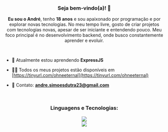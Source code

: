 <h3 align="center">Seja bem-vindo(a)! 👋</h3>
<p align="center"><strong>Eu sou o André</strong>, tenho <strong>18 anos</strong> e sou apaixonado por programação e por explorar novas tecnologias. No meu tempo livre, gosto de criar projetos com tecnologias novas, apesar de ser iniciante e entendendo pouco. Meu foco principal é no desenvolvimento backend, onde busco constantemente aprender e evoluir.</p>

<br>

- 🌱 Atualmente estou aprendendo **ExpressJS**

- 👨‍💻 Todos os meus projetos estão disponíveis em [https://tinyurl.com/ohneeternal](https://tinyurl.com/ohneeternal)

- 📩 Contato: **andre.simoesdutra23@gmail.com**

<br>

<h3 align="center">Linguagens e Tecnologias:</h3>
<p align="center">
  <a href="https://skillicons.dev">
    <img src="https://skillicons.dev/icons?i=cs,dotnet,js,ts,express,py,selenium" />
    <br>
    <img src="https://skillicons.dev/icons?i=postman,mysql,mongodb,git" />
  </a>
</p>

<br>
